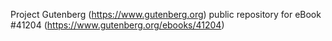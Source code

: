 Project Gutenberg (https://www.gutenberg.org) public repository for eBook #41204 (https://www.gutenberg.org/ebooks/41204)
